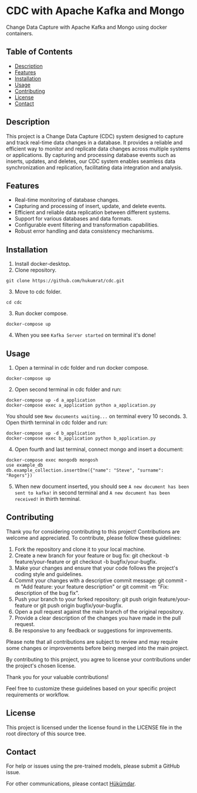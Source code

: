 # CDC with Apache Kafka and Mongo
Change Data Capture with Apache Kafka and Mongo using docker containers.

## Table of Contents
- [Description](#description)
- [Features](#features)
- [Installation](#installation)
- [Usage](#usage)
- [Contributing](#contributing)
- [License](#license)
- [Contact](#contact)

## Description
This project is a Change Data Capture (CDC) system designed to capture and track real-time data changes in a database. It provides a reliable and efficient way to monitor and replicate data changes across multiple systems or applications. By capturing and processing database events such as inserts, updates, and deletes, our CDC system enables seamless data synchronization and replication, facilitating data integration and analysis.

## Features

* Real-time monitoring of database changes.
* Capturing and processing of insert, update, and delete events.
* Efficient and reliable data replication between different systems.
* Support for various databases and data formats.
* Configurable event filtering and transformation capabilities.
* Robust error handling and data consistency mechanisms.

## Installation
1. Install docker-desktop.
2. Clone repository.
  ```
  git clone https://github.com/hukumrat/cdc.git
  ```
3. Move to cdc folder.
  ```
  cd cdc
  ```
3. Run docker compose.
  ```
  docker-compose up
  ```
4. When you see `Kafka Server started` on terminal it's done!

## Usage
1. Open a terminal in cdc folder and run docker compose.
  ```
  docker-compose up
  ```
2. Open second terminal in cdc folder and run:
  ```
  docker-compose up -d a_application
  docker-compose exec a_application python a_application.py 
  ```
  You should see `New documents waiting...` on terminal every 10 seconds.
3. Open thirth terminal in cdc folder and run:
  ```
  docker-compose up -d b_application
  docker-compose exec b_application python b_application.py 
  ```
4. Open fourth and last terminal, connect mongo and insert a document:
  ```
  docker-compose exec mongodb mongosh
  use example_db
  db.example_collection.insertOne({"name": "Steve", "surname": "Rogers"})
  ```
5. When new document inserted, you should see `A new document has been sent to kafka!` in second terminal and `A new document has been received!` in thirth terminal.


## Contributing
Thank you for considering contributing to this project! Contributions are welcome and appreciated. To contribute, please follow these guidelines:

1. Fork the repository and clone it to your local machine.
2. Create a new branch for your feature or bug fix: git checkout -b feature/your-feature or git checkout -b bugfix/your-bugfix.
3. Make your changes and ensure that your code follows the project's coding style and guidelines.
4. Commit your changes with a descriptive commit message: git commit -m "Add feature: your feature description" or git commit -m "Fix: description of the bug fix".
5. Push your branch to your forked repository: git push origin feature/your-feature or git push origin bugfix/your-bugfix.
6. Open a pull request against the main branch of the original repository.
7. Provide a clear description of the changes you have made in the pull request.
8. Be responsive to any feedback or suggestions for improvements.

Please note that all contributions are subject to review and may require some changes or improvements before being merged into the main project.

By contributing to this project, you agree to license your contributions under the project's chosen license.

Thank you for your valuable contributions!

Feel free to customize these guidelines based on your specific project requirements or workflow.

## License
This project is licensed under the license found in the LICENSE file in the root directory of this source tree.

## Contact
For help or issues using the pre-trained models, please submit a GitHub issue.

For other communications, please contact [Hükümdar](hkmdrfrtt@gmail.com).

